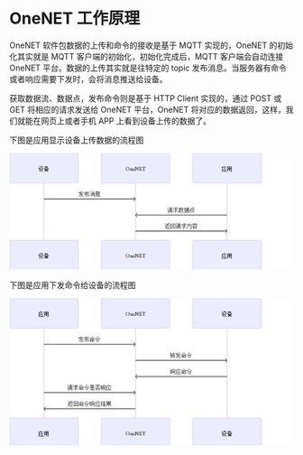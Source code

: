 # OneNET 工作原理



OneNET 软件包数据的上传和命令的接收是基于 MQTT 实现的，OneNET 的初始化其实就是 MQTT 客户端的初始化，初始化完成后，MQTT 客户端会自动连接 OneNET 平台。数据的上传其实就是往特定的 topic 发布消息。当服务器有命令或者响应需要下发时，会将消息推送给设备。

获取数据流、数据点，发布命令则是基于 HTTP Client 实现的，通过 POST 或 GET 将相应的请求发送给 OneNET 平台，OneNET 将对应的数据返回，这样，我们就能在网页上或者手机 APP 上看到设备上传的数据了。

下图是应用显示设备上传数据的流程图

![onenet_upload](figures/onenet_upload.png)

下图是应用下发命令给设备的流程图

![onenet_send_cmd](figures/onenet_send_cmd.png)
